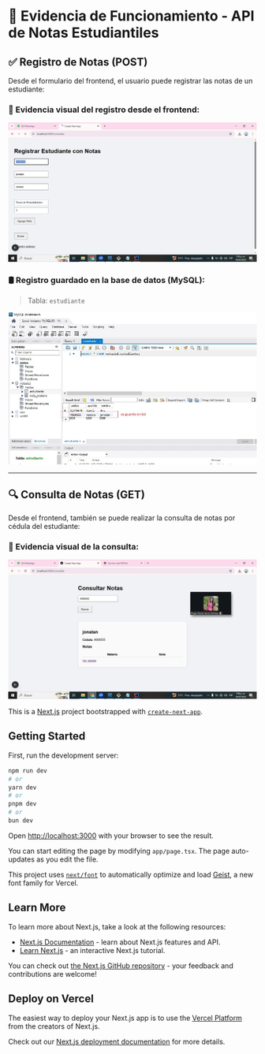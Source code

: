 # 📘 Evidencia de Funcionamiento - API de Notas Estudiantiles


## ✅ Registro de Notas (POST)

Desde el formulario del frontend, el usuario puede registrar las notas de un estudiante:


### 📸 Evidencia visual del registro desde el frontend:

![Registro desde Frontend](./img/registro.jpeg)

### 🛢️ Registro guardado en la base de datos (MySQL):

> Tabla: `estudiante` 

![Datos guardados en BD](./img/bd.jpg)

---

## 🔍 Consulta de Notas (GET)

Desde el frontend, también se puede realizar la consulta de notas por cédula del estudiante:


### 📸 Evidencia visual de la consulta:

![Consulta desde Frontend](./img/consulta.jpeg)



This is a [Next.js](https://nextjs.org) project bootstrapped with [`create-next-app`](https://nextjs.org/docs/app/api-reference/cli/create-next-app).

## Getting Started

First, run the development server:

```bash
npm run dev
# or
yarn dev
# or
pnpm dev
# or
bun dev
```

Open [http://localhost:3000](http://localhost:3000) with your browser to see the result.

You can start editing the page by modifying `app/page.tsx`. The page auto-updates as you edit the file.

This project uses [`next/font`](https://nextjs.org/docs/app/building-your-application/optimizing/fonts) to automatically optimize and load [Geist](https://vercel.com/font), a new font family for Vercel.

## Learn More

To learn more about Next.js, take a look at the following resources:

- [Next.js Documentation](https://nextjs.org/docs) - learn about Next.js features and API.
- [Learn Next.js](https://nextjs.org/learn) - an interactive Next.js tutorial.

You can check out [the Next.js GitHub repository](https://github.com/vercel/next.js) - your feedback and contributions are welcome!

## Deploy on Vercel

The easiest way to deploy your Next.js app is to use the [Vercel Platform](https://vercel.com/new?utm_medium=default-template&filter=next.js&utm_source=create-next-app&utm_campaign=create-next-app-readme) from the creators of Next.js.

Check out our [Next.js deployment documentation](https://nextjs.org/docs/app/building-your-application/deploying) for more details.
